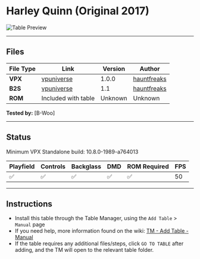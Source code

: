 ﻿# Harley Quinn (Original 2017)

![Table Preview](../../images/vpx-harleyquinn.png)

---

## Files
| File Type | Link | Version | Author | 
|-----------|--------|----------|--------------|
| **VPX** | [vpuniverse](https://vpuniverse.com/files/file/6285-harley-quinn-hauntfreaks-2017-in-ultra-mega-real-4k/) | 1.0.0 | [hauntfreaks](https://vpuniverse.com/profile/5216-hauntfreaks/) |
| **B2S** | [vpuniverse](https://vpuniverse.com/files/file/11830-harley-quinn-hauntfreaks-2017-b2s-with-full-dmd/) | 1.1 | [hauntfreaks](https://vpuniverse.com/profile/5216-hauntfreaks/)
| **ROM** | Included with table | Unknown | Unknown |

**Tested by:** [B-Woo]

---

## Status 
Minimum VPX Standalone build: 10.8.0-1989-a764013

| Playfield | Controls | Backglass | DMD | ROM Required | FPS | 
|-----------|----------|-----------|-----|--------------|-----|
| :white_check_mark: | :white_check_mark: | :white_check_mark: | :white_check_mark: | :white_check_mark: | 50 |

---

## Instructions

- Install this table through the Table Manager, using the `Add Table` > `Manual` page
- If you need help, more information found on the wiki: [TM - Add Table - Manual](https://github.com/LegendsUnchained/vpx-standalone-alp4k/wiki/%5B04%5D-%F0%9F%A7%A1-TM-%E2%80%90-Other-Features#add-table---manual)
- If the table requires any additional files/steps, click `GO TO TABLE` after adding, and the TM will open to the relevant table folder.

